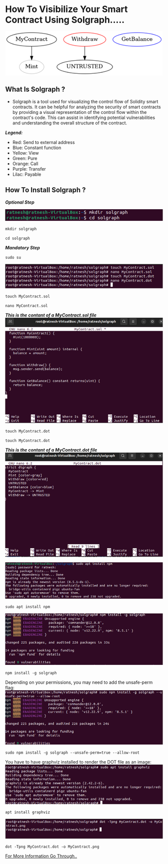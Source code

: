 # How To Visibilize Your Smart Contract Using Solgraph.....
![OutputImage](src/MyContract.png)
## What Is Solgraph ?
- Solgraph is a tool used for visualizing the control flow of Solidity smart contracts. It can be helpful for analyzing the security of smart contracts by providing a visual representation of the control flow within the contract's code. This can assist in identifying potential vulnerabilities and understanding the overall structure of the contract.

***Legend:***
   * Red: Send to external address
   * Blue: Constant function
   * Yellow: View
   * Green: Pure
   * Orange: Call
   * Purple: Transfer
   * Lilac: Payable
## How To Install Solgraph ?
***Optional Step***

![Image](<src/Screenshot from 2024-04-14 10-44-08.png>)

```
mkdir solgraph 
```
```
cd solgraph
```
***Mandatory Step***
```
sudo su
```
![Image](<src/Screenshot from 2024-04-14 11-11-25.png>)
```
touch MyContract.sol
```
```
nano MyContract.sol
```
***This is the contant of a MyContract.sol file***
![Image](<src/Screenshot from 2024-04-14 11-10-24.png>)
```
touch MyContract.dot
```
```
touch MyContract.dot
```
***This is the contant of a MyContract.dot file***
![Image](<src/Screenshot from 2024-04-14 11-17-24.png>)

![Image](<src/Screenshot from 2024-04-14 10-48-04.png>)
```
sudo apt install npm
```
![Image](<src/Screenshot from 2024-04-14 11-12-16.png>)
```
npm install -g solgraph
```
Depending on your permissions, you may need to add the unsafe-perm flag:
![Image](<src/Screenshot from 2024-04-14 11-12-49.png>)
```
sudo npm install -g solgraph --unsafe-perm=true --allow-root
```
You have to have graphviz installed to render the DOT file as an image:
![Image](<src/Screenshot from 2024-04-14 11-13-15.png>)
```
apt install graphviz
```
![Image](<src/Screenshot from 2024-04-14 11-17-50.png>)
```
dot -Tpng MyContract.dot -o MyContract.png
```

[For More Information Go Through..](https://github.com/raineorshine/solgraph)